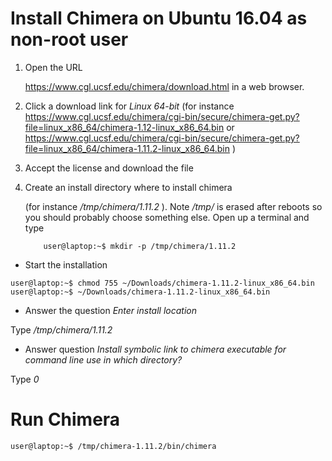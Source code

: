 # Install Chimera on Ubuntu 16.04 as non-root user

1. Open the URL

   https://www.cgl.ucsf.edu/chimera/download.html in a web browser.

2. Click a download link for _Linux 64-bit_
   (for instance https://www.cgl.ucsf.edu/chimera/cgi-bin/secure/chimera-get.py?file=linux_x86_64/chimera-1.12-linux_x86_64.bin
   or https://www.cgl.ucsf.edu/chimera/cgi-bin/secure/chimera-get.py?file=linux_x86_64/chimera-1.11.2-linux_x86_64.bin )

3. Accept the license and download the file

4. Create an install directory where to install chimera 

   (for instance _/tmp/chimera/1.11.2_ ).
   Note _/tmp/_ is erased after reboots so you should probably choose something else.
   Open up a terminal and type

   ```
       user@laptop:~$ mkdir -p /tmp/chimera/1.11.2
   ```

* Start the installation

```
user@laptop:~$ chmod 755 ~/Downloads/chimera-1.11.2-linux_x86_64.bin
user@laptop:~$ ~/Downloads/chimera-1.11.2-linux_x86_64.bin
```

* Answer the question _Enter install location_

Type _/tmp/chimera/1.11.2_

* Answer question _Install symbolic link to chimera executable for command line use in which directory?_

Type _0_


# Run Chimera


```
user@laptop:~$ /tmp/chimera-1.11.2/bin/chimera
```
